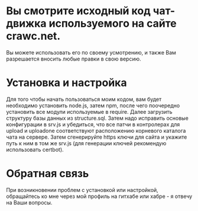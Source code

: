 # Вы смотрите исходный код чат-движка используемого на сайте crawc.net.
Вы можете использовать его по своему усмотрению, и также Вам разрешается вносить любые правки в свою версию.

# Установка и настройка
Для того чтобы начать пользоваться моим кодом, вам будет необходимо установить node.js, затем npm, после чего поочередно установить все модули используемые в require. Далее загрузить структуру базы данных из structure.sql. Затем надо исправить основые конфигурации в srv.js и убедиться, что все патчи в контролерах для upload и uploadone соответствуют расположению корневого каталога чата на сервере. Затем сгенерируйте https ключи для сайта и укажите путь к ним в том же srv.js (для генерации ключей рекомендую использовать certbot).

# Обратная связь
При возникновении проблем с установкой или настройкой, обращайтесь ко мне через мой профиль на гитхабе или хабре - я отвечу на Ваши вопросы.
